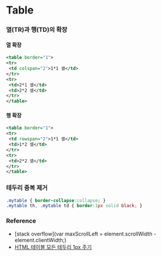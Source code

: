 # Table

### 열(TR)과 행(TD)의 확장

#### 열 확장

```xml
<table border="1">
<tr>
 <td colspan="2">1*1 셀</td>
</tr>
<tr>
 <td>2*1 셀</td>
 <td>2*2 셀</td>
</tr>
</table>
```

#### 행 확장

```xml
<table border="1">
<tr>
 <td rowspan="2">1*1 셀</td>
 <td>1*2 셀</td>
</tr>
<tr>
 <td>2*2 셀</td>
</tr>
</table>
```

### 테두리 중복 제거

```css
.mytable { border-collapse:collapse; }  
.mytable th, .mytable td { border:1px solid black; }
```

### Reference

* [stack overflow](var maxScrollLeft = element.scrollWidth - element.clientWidth;)
* [HTML 테이블 모든 테두리 1px 주기](http://zetawiki.com/wiki/HTML_%ED%85%8C%EC%9D%B4%EB%B8%94_%EB%AA%A8%EB%93%A0_%ED%85%8C%EB%91%90%EB%A6%AC_1px_%EC%A3%BC%EA%B8%B0)

